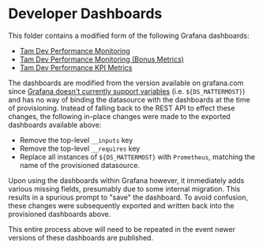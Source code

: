 # Developer Dashboards

This folder contains a modified form of the following Grafana dashboards:
* [Tam Dev Performance Monitoring](https://grafana.com/grafana/dashboards/2542)
* [Tam Dev Performance Monitoring (Bonus Metrics)](https://grafana.com/grafana/dashboards/2545)
* [Tam Dev Performance KPI Metrics](https://grafana.com/grafana/dashboards/2539)

The dashboards are modified from the version available on grafana.com since [Grafana doesn't currently support variables](https://github.com/grafana/grafana/issues/10786) (i.e. `${DS_MATTERMOST}`) and has no way of binding the datasource with the dashboards at the time of provisioning. Instead of falling back to the REST API to effect these changes, the following in-place changes were made to the exported dashboards available above:
* Remove the top-level `__inputs` key
* Remove the top-level `__requires` key
* Replace all instances of `${DS_MATTERMOST}` with `Prometheus`, matching the name of the provisioned datasource.

Upon using the dashboards within Grafana however, it immediately adds various missing fields, presumably due to some internal migration. This results in a spurious prompt to "save" the dashboard. To avoid confusion, these changes were subsequently exported and written back into the provisioned dashboards above.

This entire process above will need to be repeated in the event newer versions of these dashboards are published.
